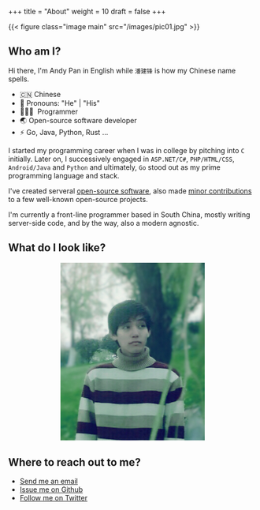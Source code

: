 +++
title = "About"
weight = 10
draft = false
+++

{{< figure class="image main" src="/images/pic01.jpg" >}}

## Who am I?

Hi there, I'm Andy Pan in English while `潘建锋` is how my Chinese name spells.

- 🇨🇳 Chinese
- 👔 Pronouns: "He" | "His"
- 🧑🏻‍💻 &nbsp;Programmer
- 🌏 Open-source software developer
- ⚡ Go, Java, Python, Rust ...

I started my programming career when I was in college by pitching into `C` initially. Later on,  I successively engaged in `ASP.NET/C#`, `PHP/HTML/CSS`, `Android/Java` and `Python` and ultimately, `Go` stood out as my prime programming language and stack.

I've created serveral [open-source software](https://github.com/panjf2000), also made [minor contributions](https://taohuawu.club/my-github-repos) to a few well-known open-source projects.

I'm currently a front-line programmer based in South China, mostly writing server-side code, and by the way, also a modern agnostic.

## What do I look like?

<p align="center">
	<img src="/images/me.jpg" />
</p>

## Where to reach out to me?

- [Send me an email](mailto:panjf2000@andypan.site)
- [Issue me on Github](https://github.com/panjf2000)
- [Follow me on Twitter](https://twitter.com/_andy_pan)
